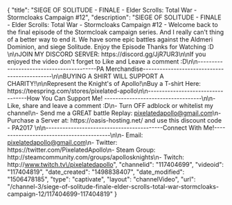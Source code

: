 {
    "title": "SIEGE OF SOLITUDE - FINALE - Elder Scrolls: Total War - Stormcloaks Campaign #12",
    "description": "SIEGE OF SOLITUDE - FINALE - Elder Scrolls: Total War - Stormcloaks Campaign #12 - Welcome back to the final episode of the Stormcloak campaign series. And I really can't thing of a better way to end it. We have some epic battles against the Aldmeri Dominion, and siege Solitude.  Enjoy the Episode Thanks for Watching :D  \n\nJOIN MY DISCORD SERVER: https:\/\/discord.gg\/JjR7UR3\n\nIf you enjoyed the video don't forget to Like and Leave a comment :D\n\n-----------------------------------------PA Merchandise---------------------------------------------\n\nBUYING A SHIRT WILL SUPPORT A CHARITY!\n\nRepresent the Knight's of Apollo!\nBuy a T-shirt Here: https:\/\/teespring.com\/stores\/pixelated-apollo\n\n----------------------------------How You Can Support Me! -----------------------------------\n\n- Like, share and leave a comment :D\n- Turn OFF adblock or whitelist my channel\n- Send me a GREAT battle Replay: pixelatedapollo@gmail.com\n- Purchase a Server at: https:\/\/oasis-hosting.net\/ and use this discount code - PA2017 \n\n------------------------------------------Connect With Me!-----------------------------------------\n\n- Email: pixelatedapollo@gmail.com\n- Twitter: https:\/\/twitter.com\/PixelatedApollo\n- Steam Group:  http:\/\/steamcommunity.com\/groups\/apollosknights\n- Twitch: http:\/\/www.twitch.tv\/pixelatedapollo",
    "channelid": "117404699",
    "videoid": "117404819",
    "date_created": "1498838407",
    "date_modified": "1506478185",
    "type": "captivate",
    "layout": "channelVideo",
    "url": "\/channel-3\/siege-of-solitude-finale-elder-scrolls-total-war-stormcloaks-campaign-12\/117404699-117404819"
}